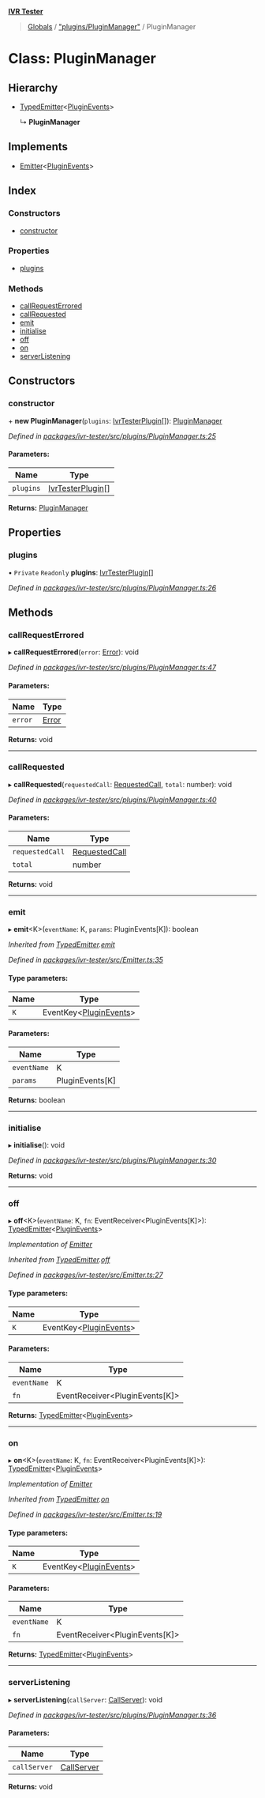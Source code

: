 **[IVR Tester](../README.md)**

> [Globals](../README.md) / ["plugins/PluginManager"](../modules/_plugins_pluginmanager_.md) / PluginManager

# Class: PluginManager

## Hierarchy

* [TypedEmitter](_emitter_.typedemitter.md)\<[PluginEvents](../modules/_plugins_pluginmanager_.md#pluginevents)>

  ↳ **PluginManager**

## Implements

* [Emitter](../interfaces/_emitter_.emitter.md)\<[PluginEvents](../modules/_plugins_pluginmanager_.md#pluginevents)>

## Index

### Constructors

* [constructor](_plugins_pluginmanager_.pluginmanager.md#constructor)

### Properties

* [plugins](_plugins_pluginmanager_.pluginmanager.md#plugins)

### Methods

* [callRequestErrored](_plugins_pluginmanager_.pluginmanager.md#callrequesterrored)
* [callRequested](_plugins_pluginmanager_.pluginmanager.md#callrequested)
* [emit](_plugins_pluginmanager_.pluginmanager.md#emit)
* [initialise](_plugins_pluginmanager_.pluginmanager.md#initialise)
* [off](_plugins_pluginmanager_.pluginmanager.md#off)
* [on](_plugins_pluginmanager_.pluginmanager.md#on)
* [serverListening](_plugins_pluginmanager_.pluginmanager.md#serverlistening)

## Constructors

### constructor

\+ **new PluginManager**(`plugins`: [IvrTesterPlugin](../interfaces/_plugins_ivrtesterplugin_.ivrtesterplugin.md)[]): [PluginManager](_plugins_pluginmanager_.pluginmanager.md)

*Defined in [packages/ivr-tester/src/plugins/PluginManager.ts:25](https://github.com/SketchingDev/ivr-tester/blob/8e79354/packages/ivr-tester/src/plugins/PluginManager.ts#L25)*

#### Parameters:

Name | Type |
------ | ------ |
`plugins` | [IvrTesterPlugin](../interfaces/_plugins_ivrtesterplugin_.ivrtesterplugin.md)[] |

**Returns:** [PluginManager](_plugins_pluginmanager_.pluginmanager.md)

## Properties

### plugins

• `Private` `Readonly` **plugins**: [IvrTesterPlugin](../interfaces/_plugins_ivrtesterplugin_.ivrtesterplugin.md)[]

*Defined in [packages/ivr-tester/src/plugins/PluginManager.ts:26](https://github.com/SketchingDev/ivr-tester/blob/8e79354/packages/ivr-tester/src/plugins/PluginManager.ts#L26)*

## Methods

### callRequestErrored

▸ **callRequestErrored**(`error`: [Error](_configuration_configurationerror_.configurationerror.md#error)): void

*Defined in [packages/ivr-tester/src/plugins/PluginManager.ts:47](https://github.com/SketchingDev/ivr-tester/blob/8e79354/packages/ivr-tester/src/plugins/PluginManager.ts#L47)*

#### Parameters:

Name | Type |
------ | ------ |
`error` | [Error](_configuration_configurationerror_.configurationerror.md#error) |

**Returns:** void

___

### callRequested

▸ **callRequested**(`requestedCall`: [RequestedCall](../modules/_call_caller_.md#requestedcall), `total`: number): void

*Defined in [packages/ivr-tester/src/plugins/PluginManager.ts:40](https://github.com/SketchingDev/ivr-tester/blob/8e79354/packages/ivr-tester/src/plugins/PluginManager.ts#L40)*

#### Parameters:

Name | Type |
------ | ------ |
`requestedCall` | [RequestedCall](../modules/_call_caller_.md#requestedcall) |
`total` | number |

**Returns:** void

___

### emit

▸ **emit**\<K>(`eventName`: K, `params`: PluginEvents[K]): boolean

*Inherited from [TypedEmitter](_emitter_.typedemitter.md).[emit](_emitter_.typedemitter.md#emit)*

*Defined in [packages/ivr-tester/src/Emitter.ts:35](https://github.com/SketchingDev/ivr-tester/blob/8e79354/packages/ivr-tester/src/Emitter.ts#L35)*

#### Type parameters:

Name | Type |
------ | ------ |
`K` | EventKey\<[PluginEvents](../modules/_plugins_pluginmanager_.md#pluginevents)> |

#### Parameters:

Name | Type |
------ | ------ |
`eventName` | K |
`params` | PluginEvents[K] |

**Returns:** boolean

___

### initialise

▸ **initialise**(): void

*Defined in [packages/ivr-tester/src/plugins/PluginManager.ts:30](https://github.com/SketchingDev/ivr-tester/blob/8e79354/packages/ivr-tester/src/plugins/PluginManager.ts#L30)*

**Returns:** void

___

### off

▸ **off**\<K>(`eventName`: K, `fn`: EventReceiver\<PluginEvents[K]>): [TypedEmitter](_emitter_.typedemitter.md)\<[PluginEvents](../modules/_plugins_pluginmanager_.md#pluginevents)>

*Implementation of [Emitter](../interfaces/_emitter_.emitter.md)*

*Inherited from [TypedEmitter](_emitter_.typedemitter.md).[off](_emitter_.typedemitter.md#off)*

*Defined in [packages/ivr-tester/src/Emitter.ts:27](https://github.com/SketchingDev/ivr-tester/blob/8e79354/packages/ivr-tester/src/Emitter.ts#L27)*

#### Type parameters:

Name | Type |
------ | ------ |
`K` | EventKey\<[PluginEvents](../modules/_plugins_pluginmanager_.md#pluginevents)> |

#### Parameters:

Name | Type |
------ | ------ |
`eventName` | K |
`fn` | EventReceiver\<PluginEvents[K]> |

**Returns:** [TypedEmitter](_emitter_.typedemitter.md)\<[PluginEvents](../modules/_plugins_pluginmanager_.md#pluginevents)>

___

### on

▸ **on**\<K>(`eventName`: K, `fn`: EventReceiver\<PluginEvents[K]>): [TypedEmitter](_emitter_.typedemitter.md)\<[PluginEvents](../modules/_plugins_pluginmanager_.md#pluginevents)>

*Implementation of [Emitter](../interfaces/_emitter_.emitter.md)*

*Inherited from [TypedEmitter](_emitter_.typedemitter.md).[on](_emitter_.typedemitter.md#on)*

*Defined in [packages/ivr-tester/src/Emitter.ts:19](https://github.com/SketchingDev/ivr-tester/blob/8e79354/packages/ivr-tester/src/Emitter.ts#L19)*

#### Type parameters:

Name | Type |
------ | ------ |
`K` | EventKey\<[PluginEvents](../modules/_plugins_pluginmanager_.md#pluginevents)> |

#### Parameters:

Name | Type |
------ | ------ |
`eventName` | K |
`fn` | EventReceiver\<PluginEvents[K]> |

**Returns:** [TypedEmitter](_emitter_.typedemitter.md)\<[PluginEvents](../modules/_plugins_pluginmanager_.md#pluginevents)>

___

### serverListening

▸ **serverListening**(`callServer`: [CallServer](../interfaces/_testing_twiliocallserver_.callserver.md)): void

*Defined in [packages/ivr-tester/src/plugins/PluginManager.ts:36](https://github.com/SketchingDev/ivr-tester/blob/8e79354/packages/ivr-tester/src/plugins/PluginManager.ts#L36)*

#### Parameters:

Name | Type |
------ | ------ |
`callServer` | [CallServer](../interfaces/_testing_twiliocallserver_.callserver.md) |

**Returns:** void
